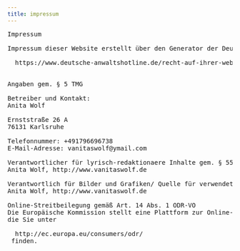 ```yaml
---
title: impressum
---
```

<pre>
Impressum

Impressum dieser Website erstellt über den Generator der Deutschen Anwaltshotline AG 
<div class="links"> 
  https://www.deutsche-anwaltshotline.de/recht-auf-ihrer-website/impressum-generator 
</div>

Angaben gem. § 5 TMG

Betreiber und Kontakt:
Anita Wolf

Ernststraße 26 A
76131 Karlsruhe

Telefonnummer: +491796696738
E-Mail-Adresse: vanitaswolf@ymail.com

Verantwortlicher für lyrisch-redaktionaere Inhalte gem. § 55 II RstV:
Anita Wolf, http://www.vanitaswolf.de

Verantwortlich für Bilder und Grafiken/ Quelle für verwendetes Bilder- und Grafikmaterial:
Anita Wolf, http://www.vanitaswolf.de

Online-Streitbeilegung gemäß Art. 14 Abs. 1 ODR-VO
Die Europäische Kommission stellt eine Plattform zur Online-Streitbeilegung (OS) bereit, 
die Sie unter 
<div class="links">
  http://ec.europa.eu/consumers/odr/
</div> finden.
</pre>
